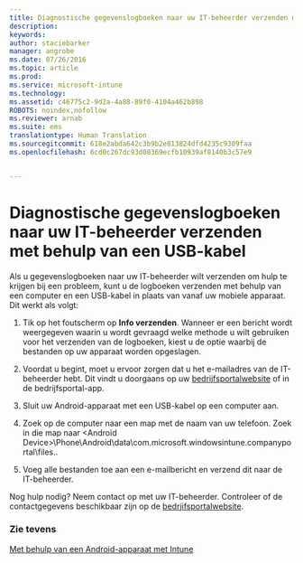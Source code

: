 ```yaml
---
title: Diagnostische gegevenslogboeken naar uw IT-beheerder verzenden met behulp van een USB-kabel | Microsoft Intune
description: 
keywords: 
author: staciebarker
manager: angrobe
ms.date: 07/26/2016
ms.topic: article
ms.prod: 
ms.service: microsoft-intune
ms.technology: 
ms.assetid: c46775c2-9d2a-4a88-89f0-4104a462b898
ROBOTS: noindex,nofollow
ms.reviewer: arnab
ms.suite: ems
translationtype: Human Translation
ms.sourcegitcommit: 618e2abda642c3b9b2e813824dfd4235c9309faa
ms.openlocfilehash: 6cd0c267dc93d08369ecfb10939af8140b3c57e9


---
```



# Diagnostische gegevenslogboeken naar uw IT-beheerder verzenden met behulp van een USB-kabel

Als u gegevenslogboeken naar uw IT-beheerder wilt verzenden om hulp te krijgen bij een probleem, kunt u de logboeken verzenden met behulp van een computer en een USB-kabel in plaats van vanaf uw mobiele apparaat. Dit werkt als volgt:

1.  Tik op het foutscherm op **Info verzenden**. Wanneer er een bericht wordt weergegeven waarin u wordt gevraagd welke methode u wilt gebruiken voor het verzenden van de logboeken, kiest u de optie waarbij de bestanden op uw apparaat worden opgeslagen.

2.  Voordat u begint, moet u ervoor zorgen dat u het e-mailadres van de IT-beheerder hebt. Dit vindt u doorgaans op uw [bedrijfsportalwebsite](http://portal.manage.microsoft.com) of in de bedrijfsportal-app.

2.  Sluit uw Android-apparaat met een USB-kabel op een computer aan.

3.  Zoek op de computer naar een map met de naam van uw telefoon. Zoek in die map naar &lt;Android Device&gt;\Phone\Android\data\com.microsoft.windowsintune.companyportal\files\.\.

4.  Voeg alle bestanden toe aan een e-mailbericht en verzend dit naar de IT-beheerder.

Nog hulp nodig? Neem contact op met uw IT-beheerder. Controleer of de contactgegevens beschikbaar zijn op de [bedrjifsportalwebsite](http://portal.manage.microsoft.com).

### Zie tevens
[Met behulp van een Android-apparaat met Intune](using-your-android-device-with-intune.md)



<!--HONumber=Jul16_HO4-->


